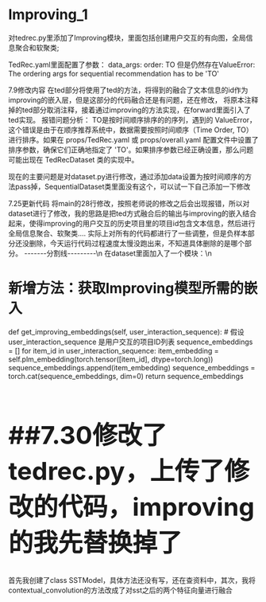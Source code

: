 # Improving_1
对tedrec.py里添加了Improving模块，里面包括创建用户交互的有向图，全局信息聚合和软聚类;

TedRec.yaml里面配置了参数：
data_args:
  order: TO
但是仍然存在ValueError: The ordering args for sequential recommendation has to be 'TO'

7.9修改内容
在ted部分将使用了ted的方法，将得到的融合了文本信息的id作为improving的嵌入层，但是这部分的代码融合还是有问题，还在修改，
将原本注释掉的ted部分取消注释，接着通过improving的方法实现，在forward里面引入了ted实现。
报错问题分析：
TO是按时间顺序排序的的序列，遇到的 ValueError，这个错误是由于在顺序推荐系统中，数据需要按照时间顺序（Time Order, TO）进行排序。如果在 props/TedRec.yaml 或 props/overall.yaml 配置文件中设置了排序参数，确保它们正确地指定了 'TO'。如果排序参数已经正确设置，那么问题可能出现在 TedRecDataset 类的实现中。

现在的主要问题是对dataset.py进行修改，通过添加data设置为按时间顺序的方法pass掉，SequentialDataset类里面没有这个，可以试一下自己添加一下修改

7.25更新代码
将main的28行修改，按照老师说的修改之后会出现报错，所以对dataset进行了修改，我的思路是把ted方式融合后的输出与improving的嵌入结合起来，使得improving的用户交互的历史项目里的项目id包含文本信息，然后进行全局信息聚合、软聚类....
实际上对所有的代码都进行了一些调整，但是负样本部分还没删除，今天运行代码过程速度太慢没跑出来，不知道具体删除的是哪个部分。
-------分割线---------\n
在dataset里面加入了一个模块：\n
# 新增方法：获取Improving模型所需的嵌入
def get_improving_embeddings(self, user_interaction_sequence):
    # 假设 user_interaction_sequence 是用户交互的项目ID列表
    sequence_embeddings = []
    for item_id in user_interaction_sequence:
        item_embedding = self.plm_embedding(torch.tensor([item_id], dtype=torch.long))
        sequence_embeddings.append(item_embedding)
    sequence_embeddings = torch.cat(sequence_embeddings, dim=0)
    return sequence_embeddings  
<h1 style="font-size:50px;">##7.30修改了tedrec.py，上传了修改的代码，improving的我先替换掉了</h1>
    首先我创建了class SSTModel，具体方法还没有写，还在查资料中，其次，我将contextual_convolution的方法改成了对sst之后的两个特征向量进行融合
